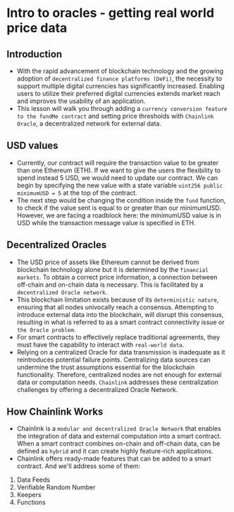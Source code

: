 # Intro to oracles - getting real world price data

## Introduction
- With the rapid advancement of blockchain technology and the growing adoption of `decentralized finance platforms (DeFi)`, the necessity to support multiple digital currencies has significantly increased. Enabling users to utilize their preferred digital currencies extends market reach and improves the usability of an application.
- This lesson will walk you through adding a `currency conversion feature to the fundMe contract` and setting price thresholds with `Chainlink Oracle`, a decentralized network for external data.

## USD values
- Currently, our contract will require the transaction value to be greater than one Ethereum (ETH). If we want to give the users the flexibility to spend instead 5 USD, we would need to update our contract. We can begin by specifying the new value with a state variable ```uint256 public minimumUSD = 5``` at the top of the contract.
- The next step would be changing the condition inside the `fund` function, to check if the value sent is equal to or greater than our minimumUSD. However, we are facing a roadblock here: the minimumUSD value is in USD while the transaction message value is specified in ETH.

## Decentralized Oracles
- The USD price of assets like Ethereum cannot be derived from blockchain technology alone but it is determined by the `financial markets`. To obtain a correct price information, a connection between off-chain and on-chain data is necessary. This is facilitated by a `decentralized Oracle network`.
- This blockchain limitation exists because of its `deterministic nature`, ensuring that all nodes univocally reach a consensus. Attempting to introduce external data into the blockchain, will disrupt this consensus, resulting in what is referred to as a smart contract connectivity issue or `the Oracle problem`.
- For smart contracts to effectively replace traditional agreements, they must have the capability to interact with `real-world data`.
- Relying on a centralized Oracle for data transmission is inadequate as it reintroduces potential failure points. Centralizing data sources can undermine the trust assumptions essential for the blockchain functionality. Therefore, centralized nodes are not enough for external data or computation needs. `Chainlink` addresses these centralization challenges by offering a decentralized Oracle Network.

## How Chainlink Works
- Chainlink is a `modular and decentralized Oracle Network` that enables the integration of data and external computation into a smart contract. When a smart contract combines on-chain and off-chain data, can be defined as `hybrid` and it can create highly feature-rich applications.
- Chainlink offers ready-made features that can be added to a smart contract. And we'll address some of them:

1. Data Feeds
2. Verifiable Random Number
3. Keepers
4. Functions

